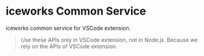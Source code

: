 # iceworks Common Service

iceworks common service for VSCode extension.

> Use these APIs only in VSCode extension, not in Node.js.
> Because we rely on the APIs of VSCode extension.

